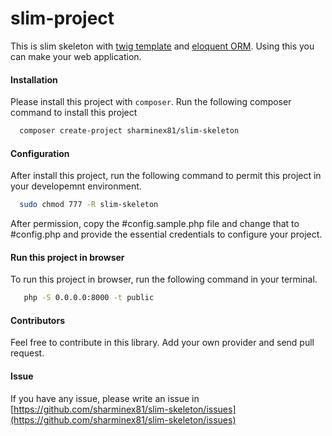 # slim-project
  This is slim skeleton with [twig template](https://twig.symfony.com/doc/2.x/templates.html) and [eloquent ORM](https://laravel.com/docs/5.0/eloquent). Using this you can make your web application.

#### Installation
  Please install this project with `composer`. Run the following composer command to install this project
```bash
  composer create-project sharminex81/slim-skeleton
```
#### Configuration
  After install this project, run the following command to permit this project in your developemnt environment. 
```bash
  sudo chmod 777 -R slim-skeleton
```
  After permission, copy the #config.sample.php file and change that to #config.php and provide the essential credentials to configure your project.
  
#### Run this project in browser
  To run this project in browser, run the following command in your terminal.
  ```bash
     php -S 0.0.0.0:8000 -t public
  ```
#### Contributors
   Feel free to contribute in this library. Add your own provider and send pull request.
   
#### Issue
  If you have any issue, please write an issue in [https://github.com/sharminex81/slim-skeleton/issues](https://github.com/sharminex81/slim-skeleton/issues)
